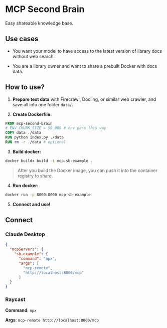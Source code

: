 # MCP Second Brain

Easy shareable knowledge base.

## Use cases

- You want your model to have access to the latest version of library docs without web search.

- You are a library owner and want to share a prebuilt Docker with docs data.

## How to use?

1. **Prepare text data** with Firecrawl, Docling, or similar web crawler, and save all into one folder `data/`.

2. **Create Dockerfile:**

```Dockerfile
FROM mcp-second-brain
# ENV CHUNK_SIZE = 50_000 # env pass this way  
COPY data ./data
RUN python index.py ./data
RUN rm -r ./data # optional
```

3. **Build docker:**

```bash
docker buildx build -t mcp-sb-example .
```

> After you build the Docker image, you can push it into the container registry to share.

4. **Run docker:**

```bash
docker run -p 8000:8000 mcp-sb-example
```

5. **Connect and use!**

## Connect

### Claude Desktop

```json
{
  "mcpServers": {
    "sb-example": {
      "command": "npx",
      "args": [
        "mcp-remote",
        "http://localhost:8000/mcp"
      ]
  }
}
```

### Raycast

**Command**: `npx` 

**Args**: `mcp-remote http://localhost:8000/mcp` 

